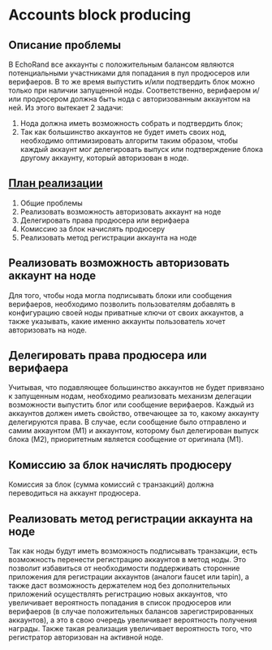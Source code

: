 # Accounts block producing

## Описание проблемы

  В EchoRand все аккаунты с положительным балансом являются потенциальными участниками для попадания в пул продюсеров или верифаеров. В то же время выпустить и/или подтвердить блок можно только при наличии запущенной ноды. Соответственно, верифаером и/или продюсером должна быть нода с авторизованным аккаунтом на ней. Из этого вытекает 2 задачи:
1. Нода должна иметь возможность собрать и подтвердить блок;
2. Так как большинство аккаунтов не будет иметь своих нод, необходимо оптимизировать алгоритм таким образом, чтобы каждый аккаунт мог делегировать выпуск или подтверждение блока другому аккаунту, который авторизован в ноде. 

## [План реализации](implementation) 

1. Общие проблемы 
2. Реализовать возможность авторизовать аккаунт на ноде
3. Делегировать права продюсера или верифаера
4. Комиссию за блок начислять продюсеру
5. Реализовать метод регистрации аккаунта на ноде

## Реализовать возможность авторизовать аккаунт на ноде

Для того, чтобы нода могла подписывать блоки или сообщения верифаеров, необходимо позволить пользователям добавлять в конфигурацию своей ноды приватные ключи от своих аккаунтов, а также указывать, какие именно аккаунты пользователь хочет авторизовать на ноде.

## Делегировать права продюсера или верифаера

Учитывая, что подавляющее большинство аккаунтов не будет привязано к запущенным нодам, необходимо реализовать механизм делегации возможности выпустить блог или сообщение верифаеров. Каждый из аккаунтов должен иметь свойство, отвечающее за то, какому аккаунту делегируются права.
В случае, если сообщение было отправлено и самим аккаунтом (M1) и аккаунтом, которому был делегирован выпуск блока (M2), приоритетным является сообщение от оригинала (M1). 

## Комиссию за блок начислять продюсеру

Комиссия за блок (сумма комиссий с транзакций) должна переводиться на аккаунт продюсера.

## Реализовать метод регистрации аккаунта на ноде

Так как ноды будут иметь возможность подписывать транзакции, есть возможность перенести регистрацию аккаунтов в метод ноды. Это позволит избавиться от необходимости поддерживать сторонние приложения для регистрации аккаунтов (аналоги faucet или tapin), а также даст возможность держателем нод без дополнительных приложений осуществлять регистрацию новых аккаунтов, что увеличивает вероятность попадания в список продюсеров или верифаеров (в случае положительных балансов зарегистрированных аккаунтов), а это в свою очередь увеличивает вероятность получения награды. Также такая реализация увеличивает вероятность того, что регистратор авторизован на активной ноде.

